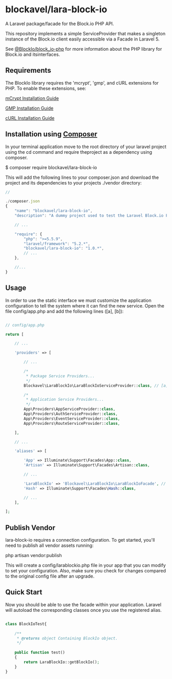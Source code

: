 # blockavel/lara-block-io

A Laravel package/facade for the Block.io PHP API.

This repository implements a simple ServiceProvider that makes a singleton instance of the Block.io client easily accessible via a Facade in Laravel 5. 

See [@BlockIo/block_io-php](https://github.com/BlockIo/block_io-php) for more information about the PHP library for Block.io and itsinterfaces.

## Requirements

The BlockIo library requires the 'mcrypt', 'gmp', and cURL extensions for PHP. To enable these extensions, see:

[mCrypt Installation Guide](http://php.net/manual/en/mcrypt.installation.php)

[GMP Installation Guide](http://php.net/manual/en/gmp.installation.php)

[cURL Installation Guide](http://php.net/manual/en/curl.installation.php)

## Installation using [Composer](https://getcomposer.org)

In your terminal application move to the root directory of your laravel project using the cd command and require theproject as a dependency using composer.

$ composer require blockavel/lara-block-io

This will add the following lines to your composer.json and download the project and its dependencies to your projects ./vendor directory:

```javascript
// 

./composer.json
{
    "name": "blockavel/lara-block-io",
    "description": "A dummy project used to test the Laravel Block.io Facade.",

    // ...

    "require": {
        "php": ">=5.5.9",
        "laravel/framework": "5.2.*",
        "blockavel/lara-block-io": "1.0.*",
        // ...
    },

    //...
}
```

## Usage

In order to use the static interface we must customize the application configuration to tell the system where it can find the new service. Open the file config/app.php and add the following lines ([a], [b]):

```php

// config/app.php

return [

    // ...

    'providers' => [

        // ...

        /*
         * Package Service Providers...
         */
        Blockavel\LaraBlockIo\LaraBlockIoServiceProvider::class, // [a]

        /*
         * Application Service Providers...
         */
        App\Providers\AppServiceProvider::class,
        App\Providers\AuthServiceProvider::class,
        App\Providers\EventServiceProvider::class,
        App\Providers\RouteServiceProvider::class,

    ],

    // ...

    'aliases' => [

        'App' => Illuminate\Support\Facades\App::class,
        'Artisan' => Illuminate\Support\Facades\Artisan::class,

        // ...

        'LaraBlockIo' => 'Blockavel\LaraBlockIo\LaraBlockIoFacade', // [b]
        'Hash' => Illuminate\Support\Facades\Hash::class,

        // ...
    ],

];


```

## Publish Vendor

lara-block-io requires a connection configuration. To get started, you'll need to publish all vendor assets running:

php artisan vendor:publish

This will create a config/larablockio.php file in your app that you can modify to set your configuration. Also, make sure you check for changes compared to the original config file after an upgrade.

## Quick Start

Now you should be able to use the facade within your application. Laravel will autoload the corresponding classes once you use the registered alias.

```php

class BlockIoTest{
    
    /**
     * @returns object Containing BlockIo object.
     */
     
    public function test()
    {
        return LaraBlockIo::getBlockIo();
    }
}

```
